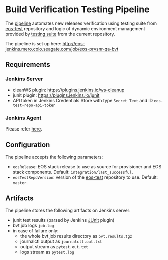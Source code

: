 # Build Verification Testing Pipeline

The [pipeline](../build/bvt/Jenkinsfile.bvt) automates new releases verification using
testing suite from [eos-test](https://seagit.okla.seagate.com/eos/qa/eos-test/)
repository and logic of dynamic environment management provided by [testing suite](../test)
from the current repository.

The pipeline is set up here: <http://eos-jenkins.mero.colo.seagate.com/job/eos-prvsnr-qa-bvt>

## Requirements

### Jenkins Server

- cleanWS plugin: <https://plugins.jenkins.io/ws-cleanup>
- junit plugin: <https://plugins.jenkins.io/junit>
- API token in Jenkins Credentials Store with type `Secret Text` and ID `eos-test-repo-api-token`

### Jenkins Agent

Please refer [here](http://gitlab.mero.colo.seagate.com/eos/provisioner/ees-prvsnr#jenkins-agent).

## Configuration

The pipeline accepts the following parameters:

- `eosRelease`: EOS stack release to use as source for provisioner and EOS stack components.
Default: `integration/last_successful`.
- `eosTestRepoVersion`: version of the [eos-test](https://seagit.okla.seagate.com/eos/qa/eos-test/)
repository to use. Default: `master`.

## Artifacts

The pipeline stores the following artifacts on Jenkins server:

- junit test results (parsed by Jenkins [JUnit](https://plugins.jenkins.io/junit) plugin)
- bvt job logs `job.log`
- in case of failure only:
  - the whole bvt job results directory as `bvt.results.tgz`
  - journalctl output as `journalctl.out.txt`
  - output stream as `pytest.out.txt`
  - logs stream as `pytest.log`
